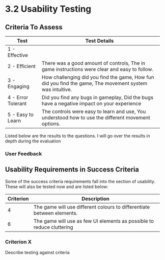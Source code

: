 # 3.2 Usability Testing

## Criteria To Assess

| Test               | Test Details                                                                                             |
| ------------------ | -------------------------------------------------------------------------------------------------------- |
| 1 - Effective      |                                                                                                          |
| 2 - Efficient      | There was a good amount of controls, The in game instructions were clear and easy to follow.             |
| 3 - Engaging       | How challenging did you find the game, How fun did you find the game, The movement system was intuitive. |
| 4 - Error Tolerant | Did you find any bugs in gameplay, Did the bugs have a negative impact on your experience                |
| 5 - Easy to Learn  | The controls were easy to learn and use, You understood how to use the different movement options.       |

Listed below are the results to the questions. I will go over the results in depth during the evaluation

### User Feedback

## Usability Requirements in Success Criteria

Some of the success criteria requirements fall into the section of usability. These will also be tested now and are listed below:

| Criterion | Description                                                            |
| --------- | ---------------------------------------------------------------------- |
| 4         | The game will use different colours to differentiate between elements. |
| 6         | The game will use as few UI elements as possible to reduce cluttering  |

### Criterion X

Describe testing against criteria
